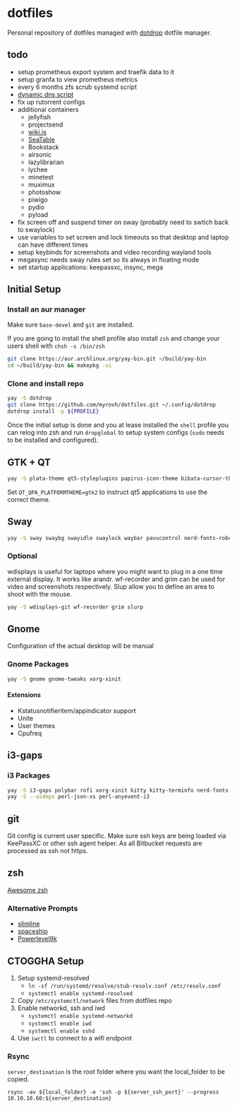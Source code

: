 # dotfiles

Personal repository of dotfiles managed with
[dotdrop](https://github.com/deadc0de6/dotdrop) dotfile manager.

## todo

- setup prometheus export system and traefik data to it
- setup granfa to view prometheus metrics
- every 6 months zfs scrub systemd script
- [dynamic dns script](https://developer.dnsimple.com/ddns/)
- fix up rutorrent configs
- additional containers
  - jellyfish
  - projectsend
  - [wiki.js](https://wiki.js.org/)
  - [SeaTable](https://seatable.io/)
  - Bookstack
  - airsonic
  - lazylibrarian
  - lychee
  - minetest
  - muximux
  - photoshow
  - piwigo
  - pydio
  - pyload
- fix screen off and suspend timer on sway (probably need to swtich back to swaylock)
- use variables to set screen and lock timeouts so that desktop and laptop can have different times
- setup keybinds for screenshots and video recording wayland tools
- megasync needs sway rules set so its always in floating mode
- set startup applications: keepassxc, insync, mega

## Initial Setup

### Install an aur manager

Make sure `base-devel` and `git` are installed.

If you are going to install the shell profile also install `zsh` and change your users shell with `chsh -s /bin/zsh`

```sh
git clone https://aur.archlinux.org/yay-bin.git ~/build/yay-bin
cd ~/build/yay-bin && makepkg -si
```

### Clone and install repo

```sh
yay -S dotdrop
git clone https://github.com/myrovh/dotfiles.git ~/.config/dotdrop
dotdrop install -p ${PROFILE}
```

Once the initial setup is done and you at lease installed the `shell` profile you can relog into zsh and run `dropglobal` to setup system configs (`sudo` needs to be installed and configured).

## GTK + QT

```sh
yay -S plata-theme qt5-styleplugins papirus-icon-theme bibata-cursor-theme
```

Set `QT_QPA_PLATFORMTHEME=gtk2` to instruct qt5 applications to use the correct theme.

## Sway

```sh
yay -S sway swaybg swayidle swaylock waybar pavucontrol nerd-fonts-roboto-mono wofi pamixer azote redshift-wlr-gamma-control-git jq mako polkit-gnome
```

### Optional

wdisplays is useful for laptops where you might want to plug in a one time external display. It works like arandr. wf-recorder and grim can be used for video and screenshots respectively. Slup allow you to define an area to shoot with the mouse.

```sh
yay -S wdisplays-git wf-recorder grim slurp
```

## Gnome

Configuration of the actual desktop will be manual

### Gnome Packages

```sh
yay -S gnome gnome-tweaks xorg-xinit
```

#### Extensions

- Kstatusnotifieritem/appindicator support
- Unite
- User themes
- Cpufreq

## i3-gaps

### i3 Packages

```sh
yay -S i3-gaps polybar rofi xorg-xinit kitty kitty-terminfo nerd-fonts-roboto-mono picom feh
yay -S --asdeps perl-json-xs perl-anyevent-i3
```

## git

Git config is current user specific. Make sure ssh keys are being loaded via KeePassXC or other ssh agent helper. As all Bitbucket requests are processed as ssh not https.

## zsh

[Awesome zsh](https://github.com/unixorn/awesome-zsh-plugins)

### Alternative Prompts

- [slimline](https://github.com/mgee/slimline)
- [spaceship](https://github.com/denysdovhan/spaceship-prompt)
- [Powerlevel9k](https://github.com/Powerlevel9k/powerlevel9k/)

## CTOGGHA Setup

1. Setup systemd-resolved
   - `ln -sf /run/systemd/resolve/stub-resolv.conf /etc/resolv.conf`
   - `systemctl enable systemd-resolved`
2. Copy `/etc/systemctl/network` files from dotfiles repo
3. Enable networkd, ssh and iwd
   - `systemctl enable systemd-networkd`
   - `systemctl enable iwd`
   - `systemctl enable sshd`
4. Use `iwctl` to connect to a wifi endpoint

### Rsync

`server_destination` is the root folder where you want the local_folder to be copied.

`rsync -av ${local_folder} -e 'ssh -p ${server_ssh_port}' --progress 10.10.10.60:${server_destination}`
